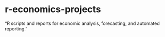 # r-economics-projects
“R scripts and reports for economic analysis, forecasting, and automated reporting.”
